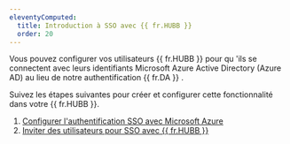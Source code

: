 ```yaml
---
eleventyComputed:
  title: Introduction à SSO avec {{ fr.HUBB }}
  order: 20
---
```

Vous pouvez configurer vos utilisateurs {{ fr.HUBB }} pour qu 'ils se connectent avec leurs identifiants Microsoft Azure Active Directory (Azure AD) au lieu de notre authentification {{ fr.DA }} .  

Suivez les étapes suivantes pour créer et configurer cette fonctionnalité dans votre {{ fr.HUBB }}.  

1. [Configurer l'authentification SSO avec Microsoft Azure](/fr/hub/getting-started/get-started-sso-hub-business/configure-sso-authentication-microsoft-azure/) 
1. [Inviter des utilisateurs pour SSO avec {{ fr.HUBB }}](/fr/hub/getting-started/get-started-sso-hub-business/invite-users-SSO-hub-business/) 

